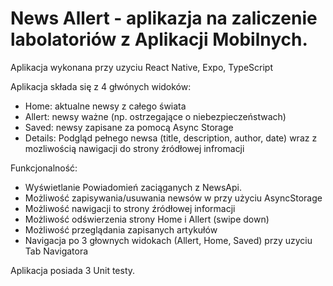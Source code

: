 # News Allert - aplikazja na zaliczenie labolatoriów z Aplikacji Mobilnych.

Aplikacja wykonana przy uzyciu React Native, Expo, TypeScript

Aplikacja składa się z 4 głwónych widoków:
- Home: aktualne newsy z całego świata
- Allert: newsy ważne (np. ostrzegające o niebezpieczeństwach)
- Saved: newsy zapisane za pomocą Async Storage
- Details: Podgląd pełnego newsa (title, description, author, date) wraz z mozliwością nawigacji do strony źródłowej infromacji

Funkcjonalność:
- Wyświetlanie Powiadomień zaciąganych z NewsApi. 
- Możliwość zapisywania/usuwania newsów w przy użyciu AsyncStorage
- Możliwość nawigacji to strony źródłowej informacji
- Możliwość odświerzenia strony Home i Allert (swipe down)
- Możliwość przeglądania zapisanych artykułów
- Navigacja po 3 głownych widokach (Allert, Home, Saved) przy uzyciu Tab Navigatora
 
 Aplikacja posiada 3 Unit testy.
